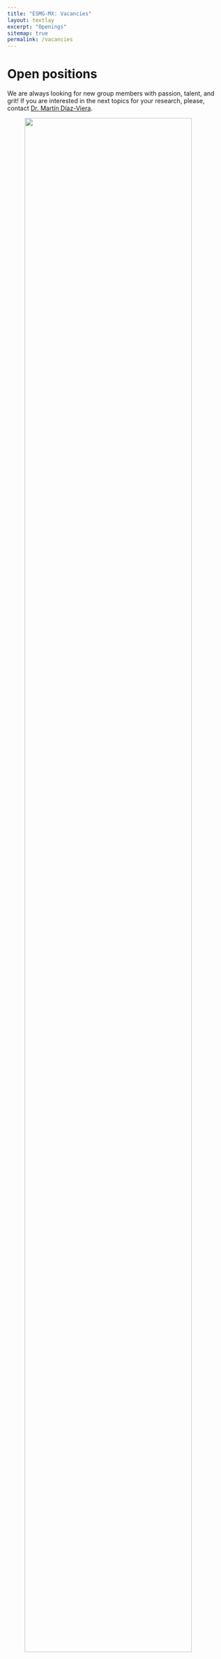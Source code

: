 ```yaml
---
title: "ESMG-MX: Vacancies"
layout: textlay
excerpt: "Openings"
sitemap: true
permalink: /vacancies
---
```


# Open positions

We are always looking for new group members with passion, talent, and grit! If you are interested in the next topics for your research, please, contact <a href="mailto:mdiazv@imp.mx">Dr. Martín Díaz-Viera</a>.<br>

<figure>
<img src="{{ site.url }}{{ site.baseurl }}/images/picpic/Gallery/DSC_0696.jpg" width="95%">
</figure>
